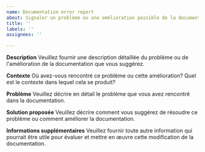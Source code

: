 ```yaml
---
name: Documentation error report
about: Signaler un problème ou une amélioration possible de la documentation du projet
title: ''
labels: ''
assignees: ''

---
```


**Description**
Veuillez fournir une description détaillée du problème ou de l'amélioration de la documentation que vous suggérez.

**Contexte**
Où avez-vous rencontré ce problème ou cette amélioration? Quel est le contexte dans lequel cela se produit?

**Problème**
Veuillez décrire en détail le problème que vous avez rencontré dans la documentation.

**Solution proposée**
Veuillez décrire comment vous suggérez de résoudre ce problème ou comment améliorer la documentation.

**Informations supplémentaires**
Veuillez fournir toute autre information qui pourrait être utile pour évaluer et mettre en œuvre cette modification de la documentation.
